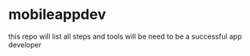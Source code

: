 # mobileappdev
this repo will list all steps and tools will be need to be a successful app developer
